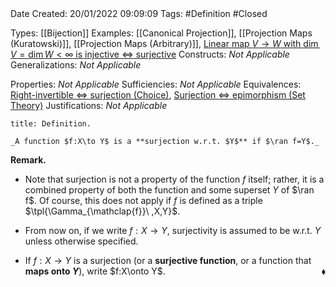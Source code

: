 <br />
<br />

Date Created: 20/01/2022 09:09:09
Tags: #Definition #Closed 

Types: [[Bijection]]
Examples: [[Canonical Projection]], [[Projection Maps (Kuratowski)]], [[Projection Maps (Arbitrary)]], [Linear map $V\to W$ with $\dim V=\dim W<\infty$ is injective $\Leftrightarrow$ surjective](Linear%20map%20between%20vector%20spaces%20of%20same%20dimension%20is%20injective%20iff%20surjective.md)
Constructs: _Not Applicable_
Generalizations: _Not Applicable_

Properties: _Not Applicable_
Sufficiencies: _Not Applicable_
Equivalences: [Right-invertible $\Leftrightarrow$ surjection (Choice)](Right-invertible%20iff%20surjection%20(Choice).md), [Surjection $\Leftrightarrow$ epimorphism (Set Theory)](Surjection%20iff%20epimorphism%20(Set%20Theory).md)
Justifications: _Not Applicable_

``` ad-Definition
title: Definition.

_A function $f:X\to Y$ is a **surjection w.r.t. $Y$** if $\ran f=Y$._

```

**Remark.**
* Note that surjection is not a property of the function $f$ itself; rather, it is a combined property of both the function and some superset $Y$ of $\ran f$. Of course, this does not apply if $f$ is defined as a triple $\tpl{\Gamma_{\mathclap{f}}\ ,X,Y}$.

* From now on, if we write $f:X\to Y$, surjectivity is assumed to be w.r.t. $Y$ unless otherwise specified.
* If $f:X\to Y$ is a surjection (or a **surjective function**, or a function that **maps onto $Y$**), write $f:X\onto Y$.<span style="float:right;">$\blacklozenge$</span>
